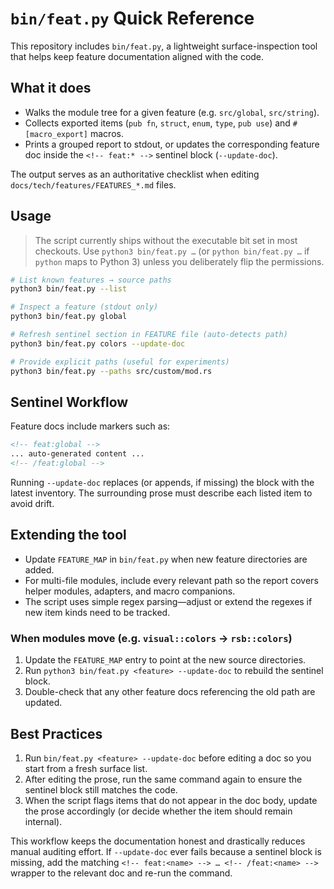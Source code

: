 # `bin/feat.py` Quick Reference

This repository includes `bin/feat.py`, a lightweight surface-inspection tool that helps keep feature documentation aligned with the code.

## What it does

- Walks the module tree for a given feature (e.g. `src/global`, `src/string`).
- Collects exported items (`pub fn`, `struct`, `enum`, `type`, `pub use`) and `#[macro_export]` macros.
- Prints a grouped report to stdout, or updates the corresponding feature doc inside the `<!-- feat:* -->` sentinel block (`--update-doc`).

The output serves as an authoritative checklist when editing `docs/tech/features/FEATURES_*.md` files.

## Usage

> The script currently ships without the executable bit set in most checkouts.
> Use `python3 bin/feat.py …` (or `python bin/feat.py …` if `python` maps to
> Python 3) unless you deliberately flip the permissions.

```bash
# List known features → source paths
python3 bin/feat.py --list

# Inspect a feature (stdout only)
python3 bin/feat.py global

# Refresh sentinel section in FEATURE file (auto-detects path)
python3 bin/feat.py colors --update-doc

# Provide explicit paths (useful for experiments)
python3 bin/feat.py --paths src/custom/mod.rs
```

## Sentinel Workflow

Feature docs include markers such as:

```markdown
<!-- feat:global -->
... auto-generated content ...
<!-- /feat:global -->
```

Running `--update-doc` replaces (or appends, if missing) the block with the latest inventory. The surrounding prose must describe each listed item to avoid drift.

## Extending the tool

- Update `FEATURE_MAP` in `bin/feat.py` when new feature directories are added.
- For multi-file modules, include every relevant path so the report covers helper modules, adapters, and macro companions.
- The script uses simple regex parsing—adjust or extend the regexes if new item kinds need to be tracked.

### When modules move (e.g. `visual::colors` → `rsb::colors`)

1. Update the `FEATURE_MAP` entry to point at the new source directories.
2. Run `python3 bin/feat.py <feature> --update-doc` to rebuild the sentinel block.
3. Double-check that any other feature docs referencing the old path are updated.

## Best Practices

1. Run `bin/feat.py <feature> --update-doc` before editing a doc so you start from a fresh surface list.
2. After editing the prose, run the same command again to ensure the sentinel block still matches the code.
3. When the script flags items that do not appear in the doc body, update the prose accordingly (or decide whether the item should remain internal).

This workflow keeps the documentation honest and drastically reduces manual auditing effort. If `--update-doc` ever fails because a sentinel block is missing, add the matching `<!-- feat:<name> --> … <!-- /feat:<name> -->` wrapper to the relevant doc and re-run the command.
